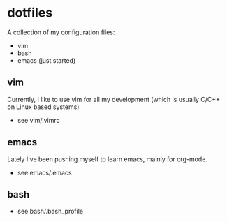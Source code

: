 # dotfiles
A collection of my configuration files:
* vim
* bash 
* emacs (just started)

## vim
Currently, I like to use vim for all my development (which is usually C/C++ on Linux based systems)
* see vim/.vimrc 

## emacs
Lately I've been pushing myself to learn emacs, mainly for org-mode. 
* see emacs/.emacs

## bash
* see bash/.bash_profile

